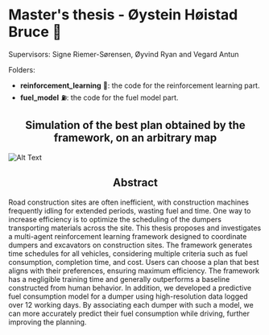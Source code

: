 # Master's thesis - Øystein Høistad Bruce 🥇
Supervisors: Signe Riemer-Sørensen, Øyvind Ryan and Vegard Antun

Folders:
- __reinforcement_learning__ 🤖: the code for the reinforcement learning part.
- __fuel_model__ ⛽︎: the code for the fuel model part. 

<h2 align="center">Simulation of the best plan obtained by the framework, on an arbitrary map</h2>

![Alt Text](reinforcement_learning/transport/animations/map5x5_V1_plan.gif)

<h2 align="center">Abstract</h2>

Road construction sites are often inefficient, with construction machines frequently idling for extended periods, wasting fuel and time.
One way to increase efficiency is to optimize the scheduling of the dumpers transporting materials across the site. 
This thesis proposes and investigates a multi-agent reinforcement learning framework designed to coordinate dumpers and excavators on construction sites. 
The framework generates time schedules for all vehicles, considering multiple criteria such as fuel consumption, completion time, and cost. 
Users can choose a plan that best aligns with their preferences, ensuring maximum efficiency. 
The framework has a negligible training time and generally outperforms a baseline constructed from human behavior.
In addition, we developed a predictive fuel consumption model for a dumper using high-resolution data logged over 12 working days.
By associating each dumper with such a model, we can more accurately predict their fuel consumption while driving, further improving the planning. 
